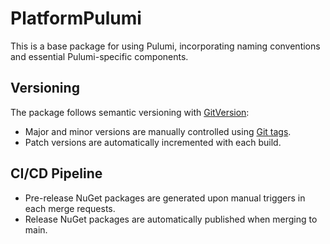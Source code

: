# PlatformPulumi

This is a base package for using Pulumi, incorporating naming conventions and essential Pulumi-specific components.

## Versioning

The package follows semantic versioning with [GitVersion](https://gitversion.net/):

- Major and minor versions are manually controlled using [Git tags](https://git-scm.com/docs/git-tag).
- Patch versions are automatically incremented with each build.

## CI/CD Pipeline

- Pre-release NuGet packages are generated upon manual triggers in each merge requests.
- Release NuGet packages are automatically published when merging to main.